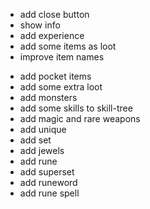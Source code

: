 + add close button
+ show info
+ add experience
+ add some items as loot
+ improve item names
- add pocket items
- add some extra loot
- add monsters
- add some skills to skill-tree
- add magic and rare weapons
- add unique
- add set
- add jewels
- add rune
- add superset
- add runeword
- add rune spell

